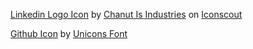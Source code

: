 <a href="https://iconscout.com/icons/linkedin" target="_blank">Linkedin Logo Icon</a> by <a href="https://iconscout.com/contributors/chanut-is-industries">Chanut Is Industries</a> on <a href="https://iconscout.com">Iconscout</a>

<a href="https://iconscout.com/icons/github" target="_blank">Github Icon</a> by <a href="https://iconscout.com/contributors/unicons" target="_blank">Unicons Font</a>